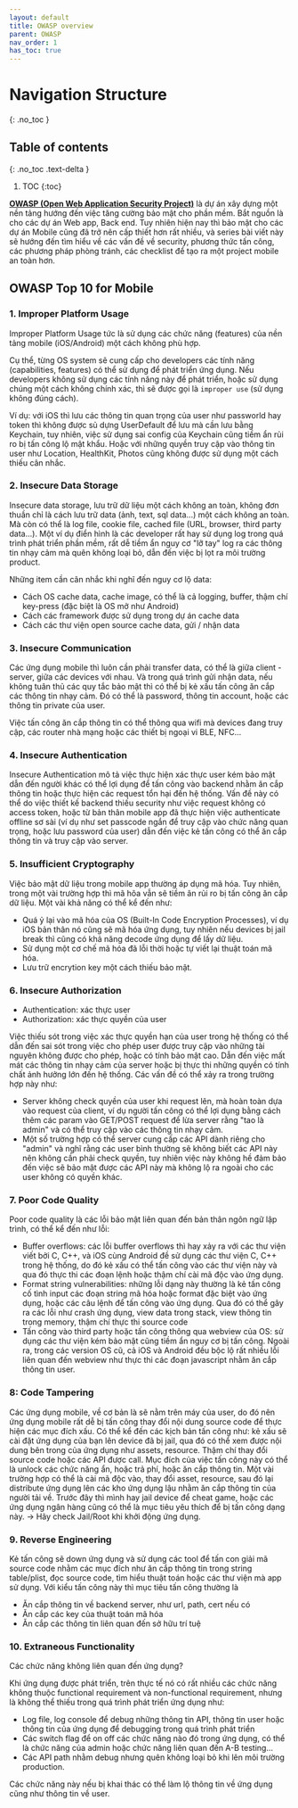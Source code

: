 ```yaml
---
layout: default
title: OWASP overview
parent: OWASP
nav_order: 1
has_toc: true
---
```


# Navigation Structure

{: .no_toc }

## Table of contents

{: .no_toc .text-delta }

1. TOC
{:toc}

[**OWASP (Open Web Application Security Project)**](https://owasp.org/) là dự án xây dựng một nền tảng hướng đến việc tăng cường bảo mật cho phần mềm. Bắt nguồn là cho các dự án Web app, Back end. Tuy nhiên hiện nay thì bảo mật cho các dự án Mobile cũng đã trở nên cấp thiết hơn rất nhiều, và series bài viết này sẽ hướng đến tìm hiểu về các vấn đề về security, phương thức tấn công, các phương pháp phòng tránh, các checklist để tạo ra một project mobile an toàn hơn.

## OWASP Top 10 for Mobile

### 1. Improper Platform Usage

Improper Platform Usage tức là sử dụng các chức năng (features) của nền tảng mobile (iOS/Android) một cách không phù hợp.

Cụ thể, từng OS system sẽ cung cấp cho developers các tính năng (capabilities, features) có thể sử dụng để phát triển ứng dụng. Nếu developers không sử dụng các tính năng này để phát triển, hoặc sử dụng chúng một cách không chính xác, thì sẽ được gọi là `improper use` (sử dụng không đúng cách).

Ví dụ: với iOS thì lưu các thông tin quan trọng của user như passworld hay token thì không được sủ dựng UserDefault để lưu mà cần lưu bằng Keychain, tuy nhiên, việc sử dụng sai config của Keychain cũng tiềm ẩn rủi ro bị tấn công lộ mật khẩu. Hoặc với những quyền truy cập vào thông tin user như Location, HealthKit, Photos cũng không được sử dụng một cách thiếu cân nhắc.

### 2. Insecure Data Storage

Insecure data storage, lưu trữ dữ liệu một cách không an toàn, không đơn thuần chỉ là cách lưu trữ data (ảnh, text, sql data...) một cách không an toàn. Mà còn có thể là log file, cookie file, cached file (URL, browser, third party data...). Một ví dụ điển hình là các developer rất hay sử dụng log trong quá trình phát triển phần mềm, rất dễ tiềm ẩn nguy cơ "lỡ tay" log ra các thông tin nhạy cảm mà quên không loại bỏ, dẫn đến việc bị lọt ra môi trường product.

Những item cần cân nhắc khi nghĩ đến nguy cơ lộ data:

- Cách OS cache data, cache image, có thể là cả logging, buffer, thậm chí key-press (đặc biệt là OS mở như Android)
- Cách các framework được sử dụng trong dự án cache data
- Cách các thư viện open source cache data, gửi / nhận data

### 3. Insecure Communication

Các ứng dụng mobile thì luôn cần phải transfer data, có thể là giữa client - server, giữa các devices với nhau. Và trong quá trình gửi nhận data, nếu không tuân thủ các quy tắc bảo mật thì có thể bị kẻ xấu tấn công ăn cắp các thông tin nhạy cảm. Đó có thể là password, thông tin account, hoặc các thông tin private của user.

Việc tấn công ăn cắp thông tin có thể thông qua wifi mà devices đang truy cập, các router nhà mạng hoặc các thiết bị ngoại vi BLE, NFC...

### 4. Insecure Authentication

Insecure Authentication mô tả việc thực hiện xác thực user kém bảo mật dẫn đến người khác có thể lợi dụng để tấn công vào backend nhằm ăn cắp thông tin hoặc thực hiện các request tổn hại đến hệ thống.
Vấn đề này có thể do việc thiết kế backend thiếu security như việc request không có access token, hoặc từ bản thân mobile app đã thực hiện việc authenticate offline sơ sài (ví dụ như set passcode ngắn để truy cập vào chức năng quan trọng, hoặc lưu password của user) dẫn đến việc kẻ tấn công có thể ăn cắp thông tin và truy cập vào server.

### 5. Insufficient Cryptography

Việc bảo mật dữ liệu trong mobile app thường áp dụng mã hóa. Tuy nhiên, trong một vài trường hợp thì mã hõa vẫn sẽ tiềm ân rủi ro bị tấn công ăn cắp dữ liệu. Một vài khả năng có thể kể đến như:

- Quá ỷ lại vào mã hóa của OS (Built-In Code Encryption Processes), ví dụ iOS bản thân nó cũng sẽ mã hóa ứng dụng, tuy nhiên nếu devices bị jail break thì cũng có khả năng decode ứng dụng để lấy dữ liệu.
- Sử dụng một cơ chế mã hóa đã lỗi thời hoặc tự viết lại thuật toán mã hóa.
- Lưu trữ encrytion key một cách thiếu bảo mật.

### 6. Insecure Authorization

- Authentication: xác thực user
- Authorization: xác thực quyền của user

Việc thiếu sót trong việc xác thực quyền hạn của user trong hệ thống có thể dẫn đến sai sót trong việc cho phép user được truy cập vào những tài nguyên không được cho phép, hoặc có tính bảo mật cao. Dẫn đến việc mất mát các thông tin nhạy cảm của server hoặc bị thực thi những quyền có tính chất ảnh hưởng lớn đến hệ thống.
Các vấn đề có thể xảy ra trong trường hợp này như:

- Server không check quyền của user khi request lên, mà hoàn toàn dựa vào request của client, ví dụ người tấn công có thể lợi dụng bằng cách thêm các param vào GET/POST request để lừa server rằng "tao là admin" và có thể truy cập vào các thông tin nhạy cảm.
- Một số trường hợp có thể server cung cấp các API dành riêng cho "admin" và nghĩ rằng các user bình thường sẽ không biết các API này nên không cần phải check quyền, tuy nhiên việc này không hề đảm bảo đến việc sẽ bảo mật được các API này mà không lộ ra ngoài cho các user không có quyền khác.

### 7. Poor Code Quality

Poor code quality là các lỗi bảo mật liên quan đến bản thân ngôn ngữ lập trình, có thể kể đến như lỗi:

- Buffer overflows: các lỗi buffer overflows thì hay xảy ra với các thư viện viết bởi C, C++, và iOS cùng Android đề sử dụng các thư viện C, C++ trong hệ thống, do đó kẻ xấu có thể tấn công vào các thư viện này và qua đó thực thi các đoạn lệnh hoặc thậm chí cài mã độc vào ứng dụng.
- Format string vulnerabilities: những lỗi dạng này thường là kẻ tấn công cố tình input các đoạn string mã hóa hoặc format đặc biệt vào ứng dụng, hoặc các câu lệnh để tấn công vào ứng dụng. Qua đó có thể gây ra các lỗi như crash ứng dụng, view data trong stack, view thông tin trong memory, thậm chí thực thi source code
- Tấn công vào third party hoặc tấn công thông qua webview của OS: sử dụng các thư viện kém bảo mật cũng tiềm ẩn nguy cơ bị tấn công. Ngoài ra, trong các version OS cũ, cả iOS và Android đều bộc lộ rất nhiều lỗi liên quan đến webview như thực thi các đoạn javascript nhằm ăn cắp thông tin user.

### 8: Code Tampering

Các ứng dụng mobile, về cơ bản là sẽ nằm trên máy của user, do đó nên ứng dụng mobile rất dễ bị tấn công thay đổi nội dung source code để thực hiện các mục đích xấu.
Có thể kể đến các kịch bản tấn công như: kẻ xấu sẽ cài đặt ứng dụng của bạn lên device đã bị jail, qua đó có thể xem được nội dung bên trong của ứng dụng như assets, resource. Thậm chí thay đổi source code hoặc các API được call.
Mục đích của việc tấn công này có thể là unlock các chức năng ẩn, hoặc trả phí, hoặc ăn cắp thông tin.
Một vài trường hợp có thể là cài mã độc vào, thay đổi asset, resource, sau đó lại distribute ứng dụng lên các kho ứng dụng lậu nhằm ăn cắp thông tin của người tải về.
Trước đây thì mình hay jail device để cheat game, hoặc các ứng dụng ngân hàng cũng có thể là mục tiêu yêu thích để bị tấn công dạng này.
-> Hãy check Jail/Root khi khởi động ứng dụng.

### 9. Reverse Engineering

Kẻ tấn công sẽ down ứng dụng và sử dụng các tool để tấn con giải mã source code nhằm các mục đích như ăn cắp thông tin trong string table/plist, đọc source code, tìm hiểu thuật toán hoặc các thư viện mà app sử dụng.
Với kiểu tấn công này thì mục tiêu tấn công thường là

- Ăn cắp thông tin về backend server, như url, path, cert nếu có
- Ăn cắp các key của thuật toán mã hóa
- Ăn cắp các thông tin liên quan đến sở hữu trí tuệ

### 10. Extraneous Functionality

Các chức năng không liên quan đến ứng dụng?

Khi ứng dụng được phát triển, trên thực tế nó có rất nhiều các chức năng không thuộc functional requirement và non-functional requirement, nhưng là không thể thiếu trong quá trình phát triển ứng dụng như:

- Log file, log console để debug những thông tin API, thông tin user hoặc thông tin của ứng dụng để debugging trong quá trình phát triển
- Các switch flag để on off các chức năng nào đó trong ứng dụng, có thể là chức năng của admin hoặc chức năng liên quan đến A-B testing...
- Các API path nhằm debug nhưng quên không loại bỏ khi lên môi trường production.

Các chức năng này nếu bị khai thác có thể làm lộ thông tin về ứng dụng cũng như thông tin về user.
